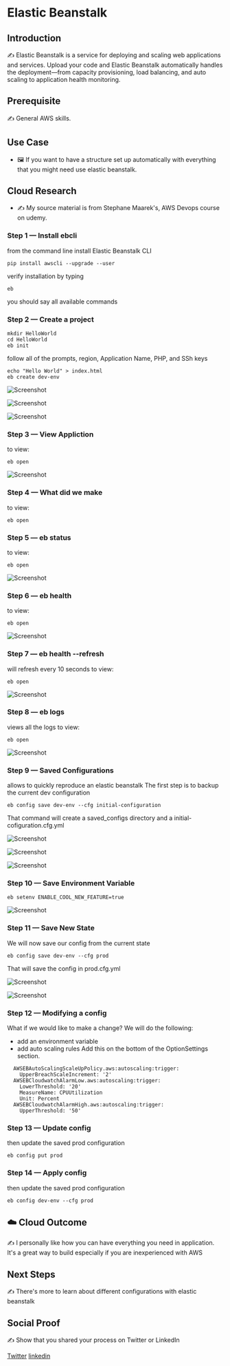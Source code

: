 
# Elastic Beanstalk

## Introduction

✍️ Elastic Beanstalk is a service for deploying and scaling web applications and services. Upload your code and Elastic Beanstalk automatically handles the deployment—from capacity provisioning, load balancing, and auto scaling to application health monitoring.

## Prerequisite

✍️ General AWS skills. 

## Use Case

- 🖼️ If you want to have a structure set up automatically with everything that you might need use elastic beanstalk.

## Cloud Research

- ✍️ My source material is from Stephane Maarek's, AWS Devops course on udemy.


### Step 1 — Install ebcli
from the command line install Elastic Beanstalk CLI

```
pip install awscli --upgrade --user
```

verify installation by typing
```
eb
```
 you should say all available commands
### Step 2 — Create a project
```
mkdir HelloWorld
cd HelloWorld
eb init
```
follow all of the prompts, region, Application Name, PHP, and SSh keys

```
echo "Hello World" > index.html
eb create dev-env
```

![Screenshot](step2a-console-progress.png)

![Screenshot](step2b-cli.png)

![Screenshot](step2c-create-dev-env.png)

### Step 3 — View Appliction

to view:
```
eb open
```

![Screenshot](step3-view-application.png)

### Step 4 — What did we make

to view:
```
eb open
```

### Step 5 — eb status

to view:
```
eb open
```

![Screenshot](step5-eb-status.png)

### Step 6 — eb health

to view:
```
eb open
```

![Screenshot](step6-eb-health.png)

### Step 7 — eb health --refresh
will refresh every 10 seconds
to view:
```
eb open
```

![Screenshot](step7-refersh.png)

### Step 8 — eb logs
views all the logs
to view:
```
eb open
```

![Screenshot](step8-logs.png)

### Step 9 — Saved Configurations
allows to quickly reproduce an elastic beanstalk
The first step is to backup the current dev configuration
```
eb config save dev-env --cfg initial-configuration
```
That command will create a saved_configs directory and a initial-cofiguration.cfg.yml


![Screenshot](step9-config-folder.png)

![Screenshot](step9a-initial-configuration_yml.png)

![Screenshot](step9b-aws-saved-config.png)

### Step 10 — Save Environment Variable

```
eb setenv ENABLE_COOL_NEW_FEATURE=true
```

![Screenshot](step10-setenv.png)

### Step 11 — Save New State
We will now save our config from the current state
```
eb config save dev-env --cfg prod
```
That will save the config in prod.cfg.yml

![Screenshot](step11-new-config.png)

![Screenshot](step11b-new-prod-config.png)

### Step 12 — Modifying a config
What if we would like to make a change? We will do the following:
- add an environment variable
- add auto scaling rules
Add this on the bottom of the OptionSettings section.
```
  AWSEBAutoScalingScaleUpPolicy.aws:autoscaling:trigger:
    UpperBreachScaleIncrement: '2'
  AWSEBCloudwatchAlarmLow.aws:autoscaling:trigger:
    LowerThreshold: '20'
    MeasureName: CPUUtilization
    Unit: Percent
  AWSEBCloudwatchAlarmHigh.aws:autoscaling:trigger:
    UpperThreshold: '50'
```

### Step 13 — Update config
then update the saved prod configuration
```
eb config put prod
```

### Step 14 — Apply config
then update the saved prod configuration
```
eb config dev-env --cfg prod
```

## ☁️ Cloud Outcome

✍️ I personally like how you can have everything you need in application. It's a great way to build especially if you are inexperienced with AWS

## Next Steps

✍️ There's more to learn about different configurations with elastic beanstalk

## Social Proof

✍️ Show that you shared your process on Twitter or LinkedIn

[Twitter](https://twitter.com/DemianJennings/status/1628226285662085121)
[linkedin](https://www.linkedin.com/posts/demian-jennings_100daysofcloud-aws-cloud-activity-7033992567767650304-DS6z?utm_source=share&utm_medium=member_desktop)